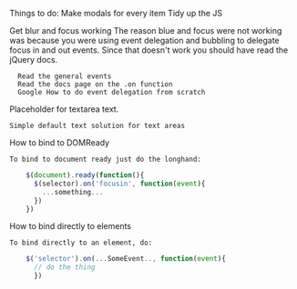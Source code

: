Things to do:
  Make modals for every item
  Tidy up the JS

  Get blur and focus working
    The reason blue and focus were not working was because you were using event delegation and bubbling to delegate focus in and out events. Since that doesn't work you should have read the jQuery docs.

      Read the general events
      Read the docs page on the .on function
      Google How to do event delegation from scratch

  Placeholder for textarea text.

    Simple default text solution for text areas


  How to bind to DOMReady

    To bind to document ready just do the longhand:

```javascript
    $(document).ready(function(){
      $(selector).on('focusin', function(event){
        ...something...
      })
    })
```
  How to bind directly to elements

    To bind directly to an element, do:

```javascript
    $('selector').on(...SomeEvent.., function(event){
      // do the thing
      })
```

